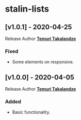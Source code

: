 # stalin-lists

## [v1.0.1] - 2020-04-25

Release Author **[Temuri Takalandze](https://github.com/ABGEO07)**

### Fixed
- Some elements on responsive.

## [v1.0.0] - 2020-04-05

Release Author **[Temuri Takalandze](https://github.com/ABGEO07)**

### Added
- Basic functionality.
